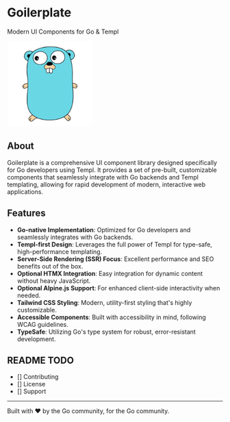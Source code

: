 # Goilerplate

Modern UI Components for Go & Templ

<img src="./assets/img/gopher.svg" alt="Goilerplate Logo" width="200"/>

## About

Goilerplate is a comprehensive UI component library designed specifically for Go developers using Templ. It provides a set of pre-built, customizable components that seamlessly integrate with Go backends and Templ templating, allowing for rapid development of modern, interactive web applications.

## Features

- **Go-native Implementation**: Optimized for Go developers and seamlessly integrates with Go backends.
- **Templ-first Design**: Leverages the full power of Templ for type-safe, high-performance templating.
- **Server-Side Rendering (SSR) Focus**: Excellent performance and SEO benefits out of the box.
- **Optional HTMX Integration**: Easy integration for dynamic content without heavy JavaScript.
- **Optional Alpine.js Support**: For enhanced client-side interactivity when needed.
- **Tailwind CSS Styling**: Modern, utility-first styling that's highly customizable.
- **Accessible Components**: Built with accessibility in mind, following WCAG guidelines.
- **TypeSafe**: Utilizing Go's type system for robust, error-resistant development.

## README TODO

- [] Contributing
- [] License
- [] Support

---

Built with ❤️ by the Go community, for the Go community.
